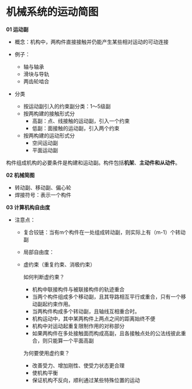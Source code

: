 # 机械系统的运动简图

**01 运动副**

- 概念：机构中，两构件直接接触并仍能产生某些相对运动的可动连接

- 例子：
  - 轴与轴承
  - 滑块与导轨
  - 两齿轮啮合
- 分类
  - 按运动副引入的约束副分类：1～5级副
  - 按两构建的接触形式分
    - 高副：点、线接触的运动副，引入一个约束
    - 低副：面接触的运动副，引入两个约束
  - 按两构建的运动形式分
    - 空间运动副
    - 平面运动副



构件组成机构的必要条件是构建和运动副。构件包括**机架**、**主动件和从动件**。



**02 机械简图**

- 转动副、移动副、偏心轮
- 焊接符号：表示一个构件



**03 计算机构自由度**

- 注意点：

  - 复合铰链：当有m个构件在一处组成转动副，则实际上有（m-1）个转动副

  - 局部自由度：

  - 虚约束（重复约束、消极约束）

    如何判断虚约束？

    - 机构中联接构件与被联接构件的轨迹重合
    - 当两个构件组成多个移动副，且其导路相互平行或重合，只有一个移动副起约束作用。
    - 当两构件构成多个转动副，且轴线互相重合时。
    - 机构运动中，其中某两构件上两点之间的距离始终不便
    - 机构中对运动起重复限制作用的对称部分
    - 如果两构件在多处接触面而构成高副，且各接触点处的公法线彼此重合，则只能算一个平面高副

    为何要使用虚约束？

    - 改善受力、增加刚性、使受力状态更合理
    - 使机构平衡
    - 保证机构不反向，顺利通过某些特殊位置的运动
